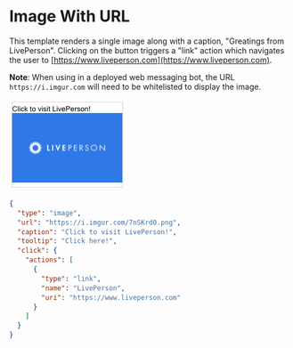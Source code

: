 # Image With URL

This template renders a single image along with a caption, "Greatings from LivePerson". Clicking on the button triggers a "link" action which navigates the user to [https://www.liveperson.com](https://www.liveperson.com).

**Note**: When using in a deployed web messaging bot, the URL `https://i.imgur.com` will need to be whitelisted to display the image.

![image-with-url](Image_With_URL.jpg)

```json
{
  "type": "image",
  "url": "https://i.imgur.com/7nSKrd0.png",
  "caption": "Click to visit LivePerson!",
  "tooltip": "Click here!",
  "click": {
    "actions": [
      {
        "type": "link",
        "name": "LivePerson",
        "uri": "https://www.liveperson.com"
      }
    ]
  }
}

```
